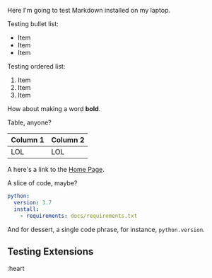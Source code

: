 Here I'm going to test Markdown installed on my laptop.

Testing bullet list:

* Item
* Item
* Item

Testing ordered list:

1. Item
1. Item
1. Item

How about making a word **bold**.

Table, anyone?

|Column 1|Column 2|
|--------|--------|
|LOL     |LOL     |

A here's a link to the [Home Page](index.md).

A slice of code, maybe?

``` yaml
python:
  version: 3.7
  install:
    - requirements: docs/requirements.txt
```

And for dessert, a single code phrase, for instance, `python.version`.

## Testing Extensions

:heart
